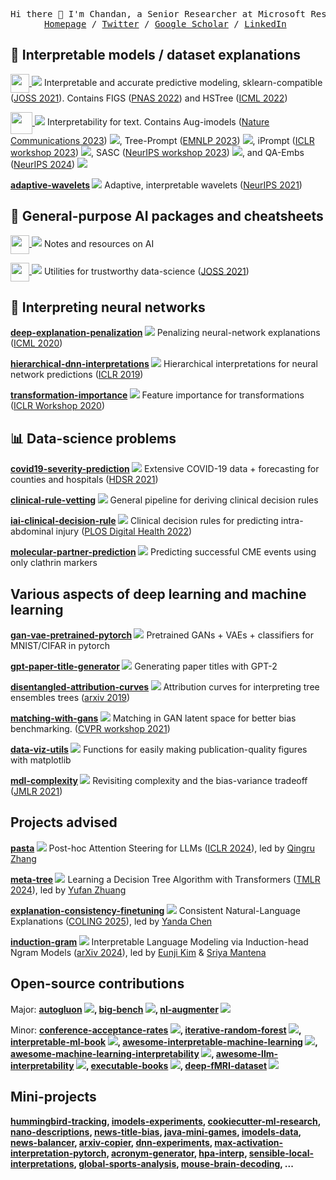 <p>
  <pre align="center">
Hi there 👋 I'm Chandan, a Senior Researcher at Microsoft Research working on interpretable machine learning.
<a href="https://csinva.io/">Homepage</a> / <a href="https://twitter.com/csinva">Twitter</a> / <a href="https://scholar.google.com/citations?hl=en&user=XpttKK8AAAAJ&view_op=list_works&sortby=pubdate">Google Scholar</a> / <a href="https://www.linkedin.com/in/csinva/">LinkedIn</a> </pre>
</p>

## 🌳 Interpretable models / dataset explanations

<a href="https://github.com/csinva/imodels"><img align="center" style="height:30px;" src="https://csinva.io/imodels/img/imodels_logo.svg?sanitize=True"> </img></a> **![](https://img.shields.io/github/stars/csinva/imodels?color=%23EEE&style=flat-square&label=%E2%AD%90&labelColor=%23EEE)** Interpretable and accurate predictive modeling, sklearn-compatible ([JOSS 2021](https://joss.theoj.org/papers/10.21105/joss.03192)). Contains FIGS ([PNAS 2022](https://arxiv.org/abs/2201.11931)) and HSTree ([ICML 2022](https://arxiv.org/abs/2202.00858))

<a href="https://github.com/csinva/imodelsX"><img align="center" style="height:35px;" src="https://csinva.io/imodelsX/imodelsx_logo.svg?sanitize=True"> </img></a> **![](https://img.shields.io/github/stars/csinva/imodelsX?color=%23EEE&style=flat-square&label=%E2%AD%90&labelColor=%23EEE)** Interpretability for text. Contains Aug-imodels ([Nature Communications 2023](https://arxiv.org/abs/2209.11799)) ![](https://img.shields.io/github/stars/microsoft/augmented-interpretable-models?color=%23EEE&style=flat-square&label=%E2%AD%90&labelColor=%23EEE), Tree-Prompt ([EMNLP 2023](https://arxiv.org/abs/2310.14034)) ![](https://img.shields.io/github/stars/csinva/tree-prompt?color=%23EEE&style=flat-square&label=%E2%AD%90&labelColor=%23EEE), iPrompt ([ICLR workshop 2023](https://arxiv.org/abs/2210.01848)) ![](https://img.shields.io/github/stars/csinva/interpretable-autoprompting?color=%23EEE&style=flat-square&label=%E2%AD%90&labelColor=%23EEE), SASC ([NeurIPS workshop 2023](https://arxiv.org/abs/2305.09863)) ![](https://img.shields.io/github/stars/microsoft/automated-explanations?color=%23EEE&style=flat-square&label=%E2%AD%90&labelColor=%23EEE), and QA-Embs ([NeurIPS 2024](https://arxiv.org/abs/2405.16714)) ![](https://img.shields.io/github/stars/csinva/interpretable-embeddings?color=%23EEE&style=flat-square&label=%E2%AD%90&labelColor=%23EEE)

**[adaptive-wavelets](https://github.com/Yu-Group/adaptive-wavelet-distillation) ![](https://img.shields.io/github/stars/Yu-Group/adaptive-wavelet-distillation?color=%23EEE&style=flat-square&label=%E2%AD%90&labelColor=%23EEE)** Adaptive, interpretable wavelets ([NeurIPS 2021](https://arxiv.org/abs/2107.09145))

## 🤖 General-purpose AI packages and cheatsheets

<a href="https://github.com/csinva/csinva.github.io"><img align="center" style="height:30px;" src="https://csinva.io/blog/compiled_notes/_build/html//_static/logo.png"> </img></a> **![](https://img.shields.io/github/stars/csinva/csinva.github.io?color=%23EEE&style=flat-square&label=%E2%AD%90&labelColor=%23EEE)** Notes and resources on AI

<a href="https://github.com/Yu-Group/veridical-flow"><img align="center" style="height:30px;" src="https://yu-group.github.io/veridical-flow/logo_vflow_straight.png"> </img></a> **![](https://img.shields.io/github/stars/Yu-Group/pcs-pipeline?color=%23EEE&style=flat-square&label=%E2%AD%90&labelColor=%23EEE)** Utilities for trustworthy data-science ([JOSS 2021](https://joss.theoj.org/papers/10.21105/joss.03895))

## 🧠 Interpreting neural networks

**[deep-explanation-penalization](https://github.com/laura-rieger/deep-explanation-penalization) ![](https://img.shields.io/github/stars/laura-rieger/deep-explanation-penalization?color=%23EEE&style=flat-square&label=%E2%AD%90&labelColor=%23EEE)** Penalizing neural-network explanations ([ICML 2020](https://arxiv.org/abs/1909.13584))

**[hierarchical-dnn-interpretations](https://github.com/csinva/hierarchical-dnn-interpretations) ![](https://img.shields.io/github/stars/csinva/hierarchical-dnn-interpretations?color=%23EEE&style=flat-square&label=%E2%AD%90&labelColor=%23EEE)** Hierarchical interpretations for neural network predictions ([ICLR 2019](https://arxiv.org/abs/1806.05337))

**[transformation-importance](https://github.com/csinva/transformation-importance) ![](https://img.shields.io/github/stars/csinva/transformation-importance?color=%23EEE&style=flat-square&label=%E2%AD%90&labelColor=%23EEE)** Feature importance for transformations ([ICLR Workshop 2020](https://arxiv.org/abs/2003.01926))


## 📊 Data-science problems

**[covid19-severity-prediction](https://github.com/Yu-Group/covid19-severity-prediction) ![](https://img.shields.io/github/stars/Yu-Group/covid19-severity-prediction?color=%23EEE&style=flat-square&label=%E2%AD%90&labelColor=%23EEE)** Extensive COVID-19 data + forecasting for counties and hospitals ([HDSR 2021](https://hdsr.mitpress.mit.edu/pub/p6isyf0g/release/4))

**[clinical-rule-vetting](https://github.com/Yu-Group/rule-stress-testing) ![](https://img.shields.io/github/stars/Yu-Group/rule-stress-testing?color=%23EEE&style=flat-square&label=%E2%AD%90&labelColor=%23EEE)** General pipeline for deriving clinical decision rules

**[iai-clinical-decision-rule](https://github.com/csinva/iai-clinical-decision-rule) ![](https://img.shields.io/github/stars/csinva/iai-clinical-decision-rule?color=%23EEE&style=flat-square&label=%E2%AD%90&labelColor=%23EEE)** Clinical decision rules for predicting intra-abdominal injury ([PLOS Digital Health 2022](https://journals.plos.org/digitalhealth/article?id=10.1371/journal.pdig.0000076))

**[molecular-partner-prediction](https://github.com/Yu-Group/molecular-partner-prediction) ![](https://img.shields.io/github/stars/csinva/auxilin-prediction?color=%23EEE&style=flat-square&label=%E2%AD%90&labelColor=%23EEE)** Predicting successful CME events using only clathrin markers


## Various aspects of deep learning and machine learning

**[gan-vae-pretrained-pytorch](https://github.com/csinva/gan-vae-pretrained-pytorch) ![](https://img.shields.io/github/stars/csinva/gan-vae-pretrained-pytorch?color=%23EEE&style=flat-square&label=%E2%AD%90&labelColor=%23EEE)** Pretrained GANs + VAEs + classifiers for MNIST/CIFAR in pytorch

**[gpt-paper-title-generator](https://github.com/csinva/gpt-paper-title-generator) ![](https://img.shields.io/github/stars/csinva/gpt2-paper-title-generator?color=%23EEE&style=flat-square&label=%E2%AD%90&labelColor=%23EEE)** Generating paper titles with GPT-2

**[disentangled-attribution-curves](https://github.com/csinva/disentangled-attribution-curves) ![](https://img.shields.io/github/stars/csinva/disentangled-attribution-curves?color=%23EEE&style=flat-square&label=%E2%AD%90&labelColor=%23EEE)** Attribution curves for interpreting tree ensembles trees ([arxiv 2019](https://arxiv.org/abs/1905.07631))

**[matching-with-gans](https://github.com/csinva/matching-with-gans) ![](https://img.shields.io/github/stars/csinva/matching-with-gans?color=%23EEE&style=flat-square&label=%E2%AD%90&labelColor=%23EEE)** Matching in GAN latent space for better bias benchmarking. ([CVPR workshop 2021](https://arxiv.org/abs/2103.13455))

**[data-viz-utils](https://github.com/csinva/data-viz-utils) ![](https://img.shields.io/github/stars/csinva/data-viz-utils?color=%23EEE&style=flat-square&label=%E2%AD%90&labelColor=%23EEE)** Functions for easily making publication-quality figures with matplotlib

**[mdl-complexity](https://github.com/csinva/mdl-complexity) ![](https://img.shields.io/github/stars/csinva/mdl-complexity?color=%23EEE&style=flat-square&label=%E2%AD%90&labelColor=%23EEE)** Revisiting complexity and the bias-variance tradeoff ([JMLR 2021](https://arxiv.org/abs/2006.10189))

## Projects advised

**[pasta](https://github.com/QingruZhang/PASTA) ![](https://img.shields.io/github/stars/QingruZhang/PASTA?color=%23EEE&style=flat-square&label=%E2%AD%90&labelColor=%23EEE)** Post-hoc Attention Steering for LLMs ([ICLR 2024](https://arxiv.org/abs/2311.02262)), led by [Qingru Zhang](https://github.com/QingruZhang)

**[meta-tree](https://github.com/EvanZhuang/MetaTree) ![](https://img.shields.io/github/stars/EvanZhuang/MetaTree?color=%23EEE&style=flat-square&label=%E2%AD%90&labelColor=%23EEE)** Learning a Decision Tree Algorithm with Transformers ([TMLR 2024](https://arxiv.org/abs/2402.03774)), led by [Yufan Zhuang](https://github.com/EvanZhuang)

**[explanation-consistency-finetuning](https://github.com/yandachen/explanation-consistency-finetuning) ![](https://img.shields.io/github/stars/yandachen/explanation-consistency-finetuning?color=%23EEE&style=flat-square&label=%E2%AD%90&labelColor=%23EEE)**  Consistent Natural-Language Explanations ([COLING 2025](https://arxiv.org/abs/2401.13986)), led by [Yanda Chen](https://github.com/yandachen)

**[induction-gram](https://github.com/ejkim47/induction-gram) ![](https://img.shields.io/github/stars/ejkim47/induction-gram?color=%23EEE&style=flat-square&label=%E2%AD%90&labelColor=%23EEE)**  Interpretable Language Modeling via Induction-head Ngram Models ([arXiv 2024](https://arxiv.org/abs/2401.13986)), led by [Eunji Kim](https://github.com/ejkim47) & [Sriya Mantena](https://github.com/SriyaM)




## Open-source contributions

Major: **[autogluon](https://github.com/awslabs/autogluon) ![](https://img.shields.io/github/stars/awslabs/autogluon?color=%23EEE&style=flat-square&label=%E2%AD%90&labelColor=%23EEE), [big-bench](https://github.com/google/BIG-bench) ![](https://img.shields.io/github/stars/google/BIG-bench?color=%23EEE&style=flat-square&label=%E2%AD%90&labelColor=%23EEE), [nl-augmenter](https://github.com/GEM-benchmark/NL-Augmenter) ![](https://img.shields.io/github/stars/GEM-benchmark/NL-Augmenter?color=%23EEE&style=flat-square&label=%E2%AD%90&labelColor=%23EEE)**

Minor: **[conference-acceptance-rates](https://github.com/lixin4ever/Conference-Acceptance-Rate) ![](https://img.shields.io/github/stars/lixin4ever/Conference-Acceptance-Rate?color=%23EEE&style=flat-square&label=%E2%AD%90&labelColor=%23EEE), [iterative-random-forest](https://github.com/Yu-Group/iterative-Random-Forest) ![](https://img.shields.io/github/stars/Yu-Group/iterative-Random-Forest?color=%23EEE&style=flat-square&label=%E2%AD%90&labelColor=%23EEE), [interpretable-ml-book](https://github.com/christophM/interpretable-ml-book) ![](https://img.shields.io/github/stars/christophM/interpretable-ml-book?color=%23EEE&style=flat-square&label=%E2%AD%90&labelColor=%23EEE), [awesome-interpretable-machine-learning](https://github.com/lopusz/awesome-interpretable-machine-learning) ![](https://img.shields.io/github/stars/lopusz/awesome-interpretable-machine-learning?color=%23EEE&style=flat-square&label=%E2%AD%90&labelColor=%23EEE), [awesome-machine-learning-interpretability](https://github.com/jphall663/awesome-machine-learning-interpretability) ![](https://img.shields.io/github/stars/jphall663/awesome-machine-learning-interpretability?color=%23EEE&style=flat-square&label=%E2%AD%90&labelColor=%23EEE), [awesome-llm-interpretability](https://github.com/JShollaj/awesome-llm-interpretability) ![](https://img.shields.io/github/stars/JShollaj/awesome-llm-interpretability?color=%23EEE&style=flat-square&label=%E2%AD%90&labelColor=%23EEE), [executable-books](https://github.com/executablebooks/meta) ![](https://img.shields.io/github/stars/executablebooks/meta?color=%23EEE&style=flat-square&label=%E2%AD%90&labelColor=%23EEE), [deep-fMRI-dataset](https://github.com/HuthLab/deep-fMRI-dataset) ![](https://img.shields.io/github/stars/HuthLab/deep-fMRI-dataset?color=%23EEE&style=flat-square&label=%E2%AD%90&labelColor=%23EEE)**

## Mini-projects

**[hummingbird-tracking](https://github.com/csinva/hummingbird-tracking), [imodels-experiments](https://github.com/Yu-Group/imodels-experiments), [cookiecutter-ml-research](https://github.com/csinva/cookiecutter-ml-research), [nano-descriptions](https://github.com/csinva/nano-descriptions), [news-title-bias](https://github.com/csinva/news-title-bias), [java-mini-games](https://github.com/csinva/mini-games), [imodels-data](https://github.com/csinva/imodels-data), [news-balancer](https://github.com/csinva/news-balancer), [arxiv-copier](https://github.com/csinva/arxiv-copier), [dnn-experiments](https://github.com/csinva/dnn-experiments), [max-activation-interpretation-pytorch](https://github.com/csinva/max-activation-interpretation-pytorch), [acronym-generator](https://github.com/csinva/acronym-generator), [hpa-interp](https://github.com/csinva/hpa-interp), [sensible-local-interpretations](https://github.com/csinva/sensible-local-interpretations), [global-sports-analysis](https://github.com/csinva/global-sports-analysis), [mouse-brain-decoding](https://github.com/csinva/mouse-brain-decoding),  ...**
